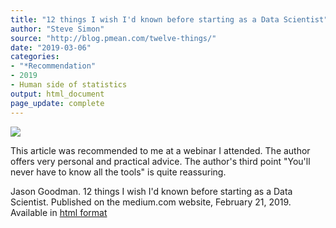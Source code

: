 ```yaml
---
title: "12 things I wish I'd known before starting as a Data Scientist"
author: "Steve Simon"
source: "http://blog.pmean.com/twelve-things/"
date: "2019-03-06"
categories:
- "*Recommendation"
- 2019
- Human side of statistics
output: html_document
page_update: complete
---
```


![](http://www.pmean.com/new-images/19/twelve-things01.png)

<div class="notes">

This article was recommended to me at a webinar I attended. The author offers very personal and practical advice. The author's third point "You'll never have to know all the tools" is quite reassuring.

Jason Goodman. 12 things I wish I'd known before starting as a Data Scientist. Published on the medium.com website, February 21, 2019. Available in [html format][goo1]

[goo1]: https://medium.com/deliberate-data-science/12-things-i-wish-id-known-before-starting-as-a-data-scientist-45989be6300e

</div>
